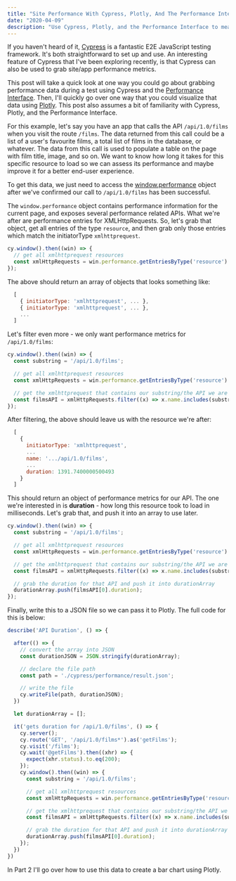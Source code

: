 ```yaml
---
title: "Site Performance With Cypress, Plotly, And The Performance Interface - Part 1"
date: "2020-04-09"
description: "Use Cypress, Plotly, and the Performance Interface to measure and visualize site performance"
---
```

If you haven't heard of it, [Cypress](https://www.cypress.io/) is a fantastic E2E JavaScript testing framework. It's both straightforward to set up and use. An interesting feature of Cypress that I've been exploring recently, is that Cypress can also be used to grab site/app performance metrics.

This post will take a quick look at one way you could go about grabbing performance data during a test using Cypress and the [Performance Interface](https://developer.mozilla.org/en-US/docs/Web/API/Performance). Then, I'll quickly go over one way that you could visualize that data using [Plotly](https://plotly.com/python/). This post also assumes a bit of familiarity with Cypress, Plotly, and the Performance Interface.

For this example, let's say you have an app that calls the API `/api/1.0/films` when you visit the route `/films`. The data returned from this call could be a list of a user's favourite films, a total list of films in the database, or whatever. The data from this call is used to populate a table on the page with film title, image, and so on. We want to know how long it takes for this specific resource to load so we can assess its performance and maybe improve it for a better end-user experience.

To get this data, we just need to access the [window.performance](https://developer.mozilla.org/en-US/docs/Web/API/Window/performance) object after we've confirmed our call to `/api/1.0/films` has been successful.

The `window.performance` object contains performance information for the current page, and exposes several performance related APIs. What we're after are performance entries for XMLHttpRequests. So, let's grab that object, get all entries of the type `resource`, and then grab only those entries which match the initiatorType `xmlhttprequest`.

```javascript
cy.window().then((win) => {
  // get all xmlhttprequest resources
  const xmlHttpRequests = win.performance.getEntriesByType('resource').filter((x) => x.initiatorType === 'xmlhttprequest');
});
```

The above should return an array of objects that looks something like:

```javascript
  [
    { initiatorType: 'xmlhttprequest', ... },
    { initiatorType: 'xmlhttprequest', ... },
    ...
  ]
```

Let's filter even more - we only want performance metrics for `/api/1.0/films`:
```javascript
cy.window().then((win) => {
  const substring = '/api/1.0/films';

  // get all xmlhttprequest resources
  const xmlHttpRequests = win.performance.getEntriesByType('resource').filter((x) => x.initiatorType === 'xmlhttprequest');

  // get the xmlhttprequest that contains our substring/the API we are interested in
  const filmsAPI = xmlHttpRequests.filter((x) => x.name.includes(substring));
});
```

After filtering, the above should leave us with the resource we're after:

```javascript
  [
    {
      initiatorType: 'xmlhttprequest',
      ...
      name: '.../api/1.0/films',
      ...
      duration: 1391.7400000500493
    }
  ]
```

This should return an object of performance metrics for our API. The one we're interested in is **duration** - how long this resource took to load in milliseconds. Let's grab that, and push it into an array to use later.

```javascript
cy.window().then((win) => {
  const substring = '/api/1.0/films';

  // get all xmlhttprequest resources
  const xmlHttpRequests = win.performance.getEntriesByType('resource').filter((x) => x.initiatorType === 'xmlhttprequest');

  // get the xmlhttprequest that contains our substring/the API we are interested in
  const filmsAPI = xmlHttpRequests.filter((x) => x.name.includes(substring));

  // grab the duration for that API and push it into durationArray
  durationArray.push(filmsAPI[0].duration);
});
```

Finally, write this to a JSON file so we can pass it to Plotly. The full code for this is below:

```javascript
describe('API Duration', () => {

  after(() => {
    // convert the array into JSON
    const durationJSON = JSON.stringify(durationArray);

    // declare the file path
    const path = './cypress/performance/result.json';

    // write the file
    cy.writeFile(path, durationJSON);
  })

  let durationArray = [];

  it('gets duration for /api/1.0/films', () => {
    cy.server();
    cy.route('GET', '/api/1.0/films*').as('getFilms');
    cy.visit('/films');
    cy.wait('@getFilms').then((xhr) => {
      expect(xhr.status).to.eq(200);
    });
    cy.window().then((win) => {
      const substring = '/api/1.0/films';

      // get all xmlhttprequest resources
      const xmlHttpRequests = win.performance.getEntriesByType('resource').filter((x) => x.initiatorType === 'xmlhttprequest');

      // get the xmlhttprequest that contains our substring/the API we are interested in
      const filmsAPI = xmlHttpRequests.filter((x) => x.name.includes(substring));

      // grab the duration for that API and push it into durationArray
      durationArray.push(filmsAPI[0].duration);
    });
  })
})
```

In Part 2 I'll go over how to use this data to create a bar chart using Plotly.
